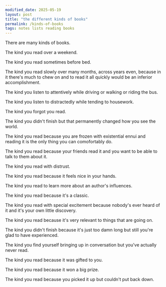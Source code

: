 ```yaml
---
modified_date: 2025-05-19
layout: post
title: "the different kinds of books"
permalink: /kinds-of-books
tags: notes lists reading books
---
```


There are many kinds of books.
<!--more-->

The kind you read over a weekend.

The kind you read sometimes before bed.

The kind you read slowly over many months, across years even, because in it there's much to chew on and to read it all quickly would be an inferior accomplishment.

The kind you listen to attentively while driving or walking or riding the bus.

The kind you listen to distractedly while tending to housework.

The kind you forgot you read.

The kind you didn't finish but that permanently changed how you see the world.

The kind you read because you are frozen with existential ennui and reading it is the only thing you can comofortably do.

The kind you read because your friends read it and you want to be able to talk to them about it.

The kind you read with distrust.

The kind you read because it feels nice in your hands.

The kind you read to learn more about an author's influences.

The kind you read because it's a classic.

The kind you read with special excitement because nobody's ever heard of it and it's your own little discovery.

The kind you read because it's very relevant to things that are going on.

The kind you didn't finish because it's just too damn long but still you're glad to have experienced.

The kind you find yourself bringing up in conversation but you've actually never read.

The kind you read because it was gifted to you.

The kind you read because it won a big prize.

The kind you read because you picked it up but couldn't put back down.
